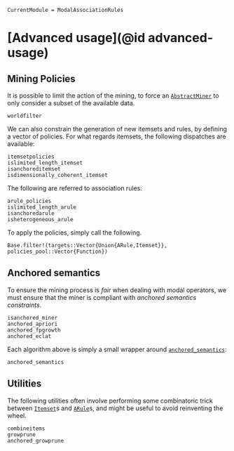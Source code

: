 ```@meta
CurrentModule = ModalAssociationRules
```

# [Advanced usage](@id advanced-usage)

## Mining Policies

It is possible to limit the action of the mining, to force an [`AbstractMiner`](@ref) to only consider a subset of the available data.

```@docs
worldfilter
```

We can also constrain the generation of new itemsets and rules, by defining a vector of policies.
For what regards itemsets, the following dispatches are available:

```@docs
itemsetpolicies
islimited_length_itemset
isanchoreditemset
isdimensionally_coherent_itemset
```

The following are referred to association rules:

```@docs
arule_policies
islimited_length_arule
isanchoredarule
isheterogeneous_arule
```

To apply the policies, simply call the following.

```@docs
Base.filter!(targets::Vector{Union{ARule,Itemset}}, policies_pool::Vector{Function})
```

## Anchored semantics

To ensure the mining process is *fair* when dealing with modal operators, we must ensure that the miner is compliant with *anchored semantics constraints*.

```@docs
isanchored_miner
anchored_apriori
anchored_fpgrowth
anchored_eclat
```

Each algorithm above is simply a small wrapper around [`anchored_semantics`](@ref):

```@docs
anchored_semantics
```

## Utilities

The following utilities often involve performing some combinatoric trick between [`Itemset`](@ref)s and [`ARule`](@ref)s, and might be useful to avoid reinventing the wheel.

```@docs
combineitems
growprune
anchored_growprune
```
